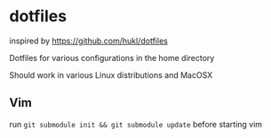 dotfiles
========

inspired by https://github.com/hukl/dotfiles


Dotfiles for various configurations in the home directory

Should work in various Linux distributions and MacOSX

## Vim
run ```git submodule init && git submodule update``` before starting vim
